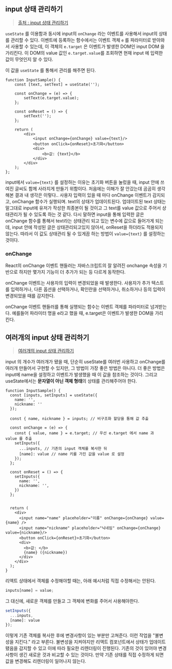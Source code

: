 ## input 상태 관리하기

> [출처 : input 상태 관리하기](https://react.vlpt.us/basic/08-manage-input.html)



`useState` 를 이용함과 동시에 input의 `onChange` 라는 이벤트를 사용해서 input의 상태를 관리할 수 있다. 이벤트에 등록하는 함수에서는 이벤트 객체 `e` 를 파라미터로 받아와서 사용할 수 있는데, 이 객체의 `e.target` 은 이벤트가 발생한 DOM인 input DOM 을 가리킨다. 이 DOM의 value 값인  `e.target.value`를 조회하면 현재 input 에 입력한 값이 무엇인지 알 수 있다. 

이 값을 `useState` 를 통해서 관리를 해주면 된다. 

~~~react
function InputSample() {
	const [text, setText] = useState('');

	const onChange = (e) => {
		setText(e.target.value);
	};

	const onReset = () => {
		setText('');
	};

	return (
		<div>
			<input onChange={onChange} value={text}/>
			<button onClick={onReset}>초기화</button>
			<div>
				<b>값: {text}</b>
			</div>
		</div>
	);
};
~~~



input에서 `value={text}` 를 설정하는 이유는 초기화 버튼을 눌렀을 때, input 안에 쓰여진 글씨도 함께 사라지게 만들기 위함이다. 처음에는 이해가 잘 안갔는데 곰곰히 생각해본 결과 내 생각은 이렇다.. 
사용자 입력이 있을 때 마다 onChange 이벤트가 감지되고, onChange 함수가 실행되며. text의 상태가 업데이트된다. 업데이트된 text 상태는 말그대로 input에 유저가 작성한 최종본이 될 것이고 그 text를 value 값으로 주어서 상태관리가 될 수 있도록 하는 것 같다. 다시 말하면 input을 통해 입력한 글은 onChange 함수를 통해서 text라는 상태관리 되고 있는 변수에 값으로 들어가게 되는데, input 안에 작성된 글은 상태관리되고있지 않아서, onReset을 하더라도 적용되지 않는다. 따라서 이 값도 상태관리 될 수 있게끔 하는 방법이  `value={text}` 를 설정하는 것이다. 

### onChange 

React의 onChange 이벤트 핸들러는 자바스크립트의 잘 알려진 onchange 속성을 기반으로 하지만 몇가지 기능이 더 추가가 되는 등 다르게 동작한다. 

onChange 이벤트는 사용자의 입력이 변경되었을 때 발생한다. 사용자가 추가 텍스트를 입력하거나, 다른 옵션을 선택하거나, 확인란을 선택하거나, 취소하거나 등의 입력이 변경되었을 때를 감지한다. 

onChange 이벤트 핸들러를 통해 실행되는 함수는 이벤트 객체를 파라미터로 넘겨받는다. 예를들어 파라미터 명을 e라고 했을 때, e.target은 이벤트가 발생한 DOM을 가리킨다. 



## 여러개의 input 상태 관리하기

> [여러개의 input 상태 관리하기](https://react.vlpt.us/basic/09-multiple-inputs.html)



input 의 개수가 여러개가 됐을 때, 단순히 useState를 여러번 사용하고 onChange를 여러개 만들어서 구현할 수 있지만, 그 방법이 가장 좋은 방법은 아니다. 더 좋은 방법은 input에 name을 설정하고 이벤트가 발생했을 때 이 값을 참조하는 것이다. 
그리고  useState에서는 **문자열이 아닌 객체 형태**의 상태를 관리해주어야 한다. 

```react
function InputSample() {
  const [inputs, setInputs] = useState({
    name: '',
    nickname: ''
  });

  const { name, nickname } = inputs; // 비구조화 할당을 통해 값 추출

  const onChange = (e) => {
    const { value, name } = e.target; // 우선 e.target 에서 name 과 value 를 추출
    setInputs({
      ...inputs, // 기존의 input 객체를 복사한 뒤
      [name]: value // name 키를 가진 값을 value 로 설정
    });
  };

  const onReset = () => {
    setInputs({
      name: '',
      nickname: '',
    })
  };


  return (
    <div>
      <input name="name" placeholder="이름" onChange={onChange} value={name} />
      <input name="nickname" placeholder="닉네임" onChange={onChange} value={nickname}/>
      <button onClick={onReset}>초기화</button>
      <div>
        <b>값: </b>
        {name} ({nickname})
      </div>
    </div>
  );
}
```



리액트 상태에서 객체를 수정해야할 때는, 아래 예시처럼 직접 수정해서는 안된다. 

```javascript
inputs[name] = value;
```

그 대신에, 새로운 객체를 만들고 그 객체에 변화를 주어서 사용해야한다.



```javascript
setInputs({
  ...inputs,
  [name]: value
});
```

이렇게 기존 객체를 복사한 후에 변경사항이 있는 부분만 고쳐준다. 이런 작업을 "불변성을 지킨다." 라고 부른다. 불변성을 지켜야지만 리액트 컴포넌트에서 상태가 업데이트 됐음을 감지할 수 있고 이에 따라 필요한 리렌더링이 진행된다. 기존의 것이 있어야 변경사항이 생긴 새로운 것과 비교할 수 있는 것이다. 만약 기존 상태를 직접 수정하게 되면 값을 변경해도 리렌더링이 일어나지 않는다. 